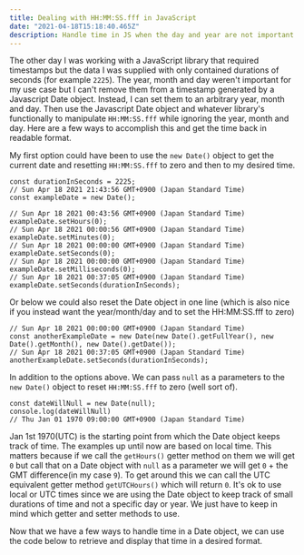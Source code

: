 ```yaml
---
title: Dealing with HH:MM:SS.fff in JavaScript
date: "2021-04-18T15:18:40.465Z"
description: Handle time in JS when the day and year are not important.
---
```


The other day I was working with a JavaScript library that required timestamps but the data I was supplied with only contained durations of seconds (for example `2225`). The year, month and day weren't important for my use case but I can't remove them from a timestamp generated by a Javascript Date object. Instead, I can set them to an arbitrary year, month and day. Then use the Javascript Date object and whatever library's functionally to manipulate `HH:MM:SS.fff` while ignoring the year, month and day. Here are a few ways to accomplish this and get the time back in readable format.

My first option could have been to use the `new Date()` object to get the current date and resetting `HH:MM:SS.fff` to zero and then to my desired time.

```
const durationInSeconds = 2225;
// Sun Apr 18 2021 21:43:56 GMT+0900 (Japan Standard Time)
const exampleDate = new Date(); 

// Sun Apr 18 2021 00:43:56 GMT+0900 (Japan Standard Time)
exampleDate.setHours(0);
// Sun Apr 18 2021 00:00:56 GMT+0900 (Japan Standard Time)
exampleDate.setMinutes(0);
// Sun Apr 18 2021 00:00:00 GMT+0900 (Japan Standard Time)
exampleDate.setSeconds(0);
// Sun Apr 18 2021 00:00:00 GMT+0900 (Japan Standard Time)
exampleDate.setMilliseconds(0);
// Sun Apr 18 2021 00:37:05 GMT+0900 (Japan Standard Time)
exampleDate.setSeconds(durationInSeconds);
```

Or below we could also reset the Date object in one line (which is also nice if you instead want the year/month/day and to set the HH:MM:SS.fff to zero)

```
// Sun Apr 18 2021 00:00:00 GMT+0900 (Japan Standard Time)
const anotherExampleDate = new Date(new Date().getFullYear(), new Date().getMonth(), new Date().getDate());
// Sun Apr 18 2021 00:37:05 GMT+0900 (Japan Standard Time)
anotherExampleDate.setSeconds(durationInSeconds);

```

In addition to the options above. We can pass `null` as a parameters to the `new Date()` object to reset `HH:MM:SS.fff` to zero (well sort of).

```
const dateWillNull = new Date(null);
console.log(dateWillNull)
// Thu Jan 01 1970 09:00:00 GMT+0900 (Japan Standard Time)
```
Jan 1st 1970(UTC) is the starting point from which the Date object keeps track of time. The examples up until now are based on local time. This matters because if we call the `getHours()` getter method on them we will get `0` but call that on a Date object with `null` as a parameter we will get `0` + the GMT difference(in my case `9`). To get around this we can call the UTC equivalent getter method `getUTCHours()` which will return `0`. It's ok to use local or UTC times since we are using the Date object to keep track of small durations of time and not a specific day or year. We just have to keep in mind which getter and setter methods to use.

Now that we have a few ways to handle time in a Date object, we can use the code below to retrieve and display that time in a desired format.
